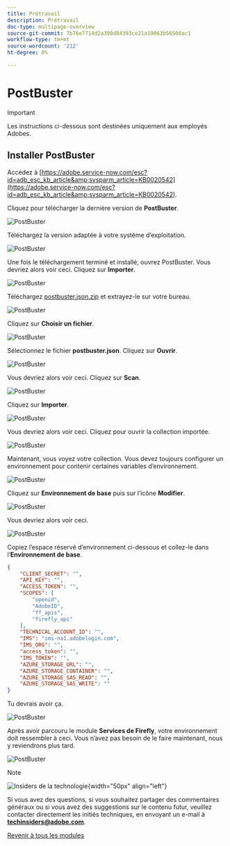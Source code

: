 ```yaml
---
title: Prétravail
description: Prétravail
doc-type: multipage-overview
source-git-commit: 7b76e7714d2a390d84393ce21a19063b56508ac1
workflow-type: tm+mt
source-wordcount: '212'
ht-degree: 0%

---
```


# PostBuster

>[!IMPORTANT]
>
>Les instructions ci-dessous sont destinées uniquement aux employés Adobes.

## Installer PostBuster

Accédez à [https://adobe.service-now.com/esc?id=adb_esc_kb_article&amp;sysparm_article=KB0020542](https://adobe.service-now.com/esc?id=adb_esc_kb_article&amp;sysparm_article=KB0020542).

Cliquez pour télécharger la dernière version de **PostBuster**.

![PostBuster](./assets/images/pb1.png)

Téléchargez la version adaptée à votre système d’exploitation.

![PostBuster](./assets/images/pb2.png)

Une fois le téléchargement terminé et installé, ouvrez PostBuster. Vous devriez alors voir ceci. Cliquez sur **Importer**.

![PostBuster](./assets/images/pb3.png)

Téléchargez [postbuster.json.zip](./assets/postman/postbuster.json.zip) et extrayez-le sur votre bureau.

![PostBuster](./assets/images/pbpb.png)

Cliquez sur **Choisir un fichier**.

![PostBuster](./assets/images/pb4.png)

Sélectionnez le fichier **postbuster.json**. Cliquez sur **Ouvrir**.

![PostBuster](./assets/images/pb5.png)

Vous devriez alors voir ceci. Cliquez sur **Scan**.

![PostBuster](./assets/images/pb6.png)

Cliquez sur **Importer**.

![PostBuster](./assets/images/pb7.png)

Vous devriez alors voir ceci. Cliquez pour ouvrir la collection importée.

![PostBuster](./assets/images/pb8.png)

Maintenant, vous voyez votre collection. Vous devez toujours configurer un environnement pour contenir certaines variables d’environnement.

![PostBuster](./assets/images/pb9.png)

Cliquez sur **Environnement de base** puis sur l’icône **Modifier**.

![PostBuster](./assets/images/pb10.png)

Vous devriez alors voir ceci.

![PostBuster](./assets/images/pb11.png)

Copiez l’espace réservé d’environnement ci-dessous et collez-le dans l’**Environnement de base**.

```json
{
	"CLIENT_SECRET": "",
	"API_KEY": "",
	"ACCESS_TOKEN": "",
	"SCOPES": [
		"openid",
		"AdobeID",
		"ff_apis",
		"firefly_api"
	],
	"TECHNICAL_ACCOUNT_ID": "",
	"IMS": "ims-na1.adobelogin.com",
	"IMS_ORG": "",
	"access_token": "",
	"IMS_TOKEN": "",
	"AZURE_STORAGE_URL": "",
	"AZURE_STORAGE_CONTAINER": "",
	"AZURE_STORAGE_SAS_READ": "",
	"AZURE_STORAGE_SAS_WRITE": ""
}
```

Tu devrais avoir ça.

![PostBuster](./assets/images/pb12.png)

Après avoir parcouru le module **Services de Firefly**, votre environnement doit ressembler à ceci. Vous n’avez pas besoin de le faire maintenant, nous y reviendrons plus tard.

![PostBuster](./assets/images/pb13.png)

>[!NOTE]
>
>![Insiders de la technologie ](./assets/images/techinsiders.png){width="50px" align="left"}
>
>Si vous avez des questions, si vous souhaitez partager des commentaires généraux ou si vous avez des suggestions sur le contenu futur, veuillez contacter directement les initiés techniques, en envoyant un e-mail à **techinsiders@adobe.com**.

[Revenir à tous les modules](./overview.md)
